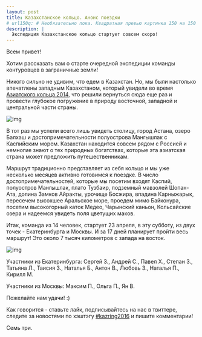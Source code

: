 ```yaml
---
layout: post
title: Казахстанское кольцо. Анонс поездки
# url150q: # Необязательно пока. Квадратная превью картинка 150 на 150 пикселей
description: |
  Экспедиция Казахстанское кольцо стартует совсем скоро!
---
```


Всем привет!

Хотим рассказать вам о старте очередной экспедиции команды контуровцев в заграничные земли!

Никого сильно не удивим, что едем в Казахстан. Но, мы были настолько впечатлены западным Казахстаном, который увидели во время [Азиатского кольца 2014](https://www.youtube.com/watch?v=WEs5UCPPRpI), что решили вернуться сюда еще раз и провести глубокое погружение в природу восточной, западной и центральной части страны.

![img](https://farm2.staticflickr.com/1561/25934405684_63ee6b46df_b.jpg)

В тот раз мы успели всего лишь увидеть столицу, город Астана, озеро Балхаш и достопримечательности полуострова Мангышлак с Каспийским морем. Казахстан находится совсем рядом с Россией и немногие знают о тех природных богатствах, которые эта азиатская страна может предложить путешественникам.

Маршрут традиционно представляет из себя кольцо и мы уже несколько месяцев активно готовимся к поездке. В число достопримечательностей, которые мы посетим входят Каспий, полуостров Мангышлак, плато Тузбаир, подземный мавзолей Шопан-Ата, долина Замков Айракты, урочище Босжира, впадина Карныжарык, пересечем высохшее Аральское море, проедем мимо Байконура, посетим высокогорный каток Медео, Чарынский каньон, Кольсайские озера и надеемся увидеть поля цветущих маков.

Итак, команда из 14 человек, стартует 23 апреля, в эту субботу, из двух точек - Екатеринбурга и Москвы. И за 17 дней планирует пройти весь маршрут! Это около 7 тысяч километров с запада на восток.

![img](https://farm2.staticflickr.com/1620/25934405734_7d284a80ac_b.jpg)

Участники из Екатеринбурга: Сергей З., Андрей С., Павел Х., Степан З., Татьяна Л., Таисия З., Наталья Б., Антон В., Любовь З., Наталья П., Кирилл М.

Участники из Москвы: Максим П., Ольга П., Ян В.

Пожелайте нам удачи! :)

Как говорится - ставьте лайк, подписывайтесь на нас в твиттере, следите за новостями по хэштэгу [#kazring2016](https://twitter.com/search?f=tweets&vertical=default&q=%23kazring2016&src=typd) и пишите комментарии!

Семь три.
